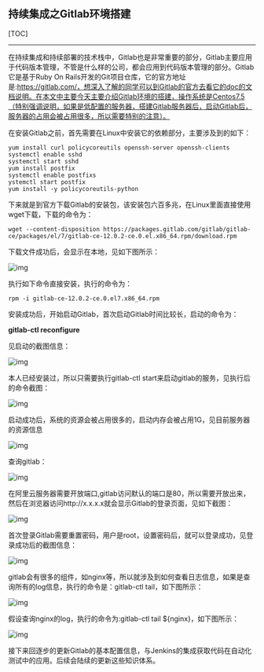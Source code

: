 ## 持续集成之Gitlab环境搭建

[TOC]

--------------

​       在持续集成和持续部署的技术栈中，Gitlab也是非常重要的部分，Gitlab主要应用于代码版本管理，不管是什么样的公司，都会应用到代码版本管理的部分。Gitlab它是基于Ruby On Rails开发的Git项目仓库，它的官方地址是:https://gitlab.com/，想深入了解的同学可以到Gitlab的官方去看它的doc的文档说明。在本文中主要今天主要介绍Gitlab环境的搭建，操作系统是Centos7.5（特别强调说明，如果是低配置的服务器，搭建Gitlab服务器后，启动Gitlab后，服务器的占用会被占用很多，所以需要特别的注意）。

​     在安装Gitlab之前，首先需要在Linux中安装它的依赖部分，主要涉及到的如下：

```shell
yum install curl policycoreutils openssh-server openssh-clients
systemctl enable sshd
systemctl start sshd
yum install postfix
systemctl enable postfixs
ystemctl start postfix
yum install -y policycoreutils-python
```



​     下来就是到官方下载Gitlab的安装包，该安装包六百多兆，在Linux里面直接使用wget下载，下载的命令为：

```
wget --content-disposition https://packages.gitlab.com/gitlab/gitlab-ce/packages/el/7/gitlab-ce-12.0.2-ce.0.el.x86_64.rpm/download.rpm
```

下载文件成功后，会显示在本地，见如下图所示：

![img](https://mmbiz.qpic.cn/mmbiz_png/Xia9Sia2oqUtkfyopEAf15HdlJPHxrhIdic3WuFYpTj5hVgO7ticHge45OQpbvXMcn8EiaXfl6YHzcE31nS4OibfnAAA/640?wx_fmt=png&tp=webp&wxfrom=5&wx_lazy=1&wx_co=1)

执行如下命令直接安装，执行的命令为：

```
rpm -i gitlab-ce-12.0.2-ce.0.el7.x86_64.rpm
```

安装成功后，开始启动Gitlab，首次启动Gitlab时间比较长，启动的命令为：

**gitlab-ctl reconfigure**

见启动的截图信息：

![img](https://mmbiz.qpic.cn/mmbiz_png/Xia9Sia2oqUtkfyopEAf15HdlJPHxrhIdicF0jZmsY6WEZqYoK3e3Yj20FXfpQPucpC2ISxaOIDmwZNqvwWbsibF1A/640?wx_fmt=png&tp=webp&wxfrom=5&wx_lazy=1&wx_co=1)



本人已经安装过，所以只需要执行gitlab-ctl start来启动gitlab的服务，见执行后的命令截图：

![img](https://mmbiz.qpic.cn/mmbiz_png/Xia9Sia2oqUtkfyopEAf15HdlJPHxrhIdica8Nk1gNEDMFprCuXRialoaZnND6oDxZdrmk1T3fLIqze557f6pibNjfg/640?wx_fmt=png&tp=webp&wxfrom=5&wx_lazy=1&wx_co=1)

启动成功后，系统的资源会被占用很多的，启动内存会被占用1G，见目前服务器的资源信息

![img](https://mmbiz.qpic.cn/mmbiz_png/Xia9Sia2oqUtkfyopEAf15HdlJPHxrhIdictXVvWU0F92UDzwMqsN1JELAxY1AfJIHmQIdLElXicNeP01X22Oe9OnQ/640?wx_fmt=png&tp=webp&wxfrom=5&wx_lazy=1&wx_co=1)

查询gitlab：

![img](https://mmbiz.qpic.cn/mmbiz_png/Xia9Sia2oqUtkfyopEAf15HdlJPHxrhIdicZm7lJHPjMnhNoILVVD1KKIhrIpeHvQQn6RQS3QkHXjRRqbF3XkJdzQ/640?wx_fmt=png&tp=webp&wxfrom=5&wx_lazy=1&wx_co=1)



在阿里云服务器需要开放端口,gitlab访问默认的端口是80，所以需要开放出来，然后在浏览器访问http://x.x.x.x就会显示Gitlab的登录页面，见如下截图：

![img](https://mmbiz.qpic.cn/mmbiz_png/Xia9Sia2oqUtkfyopEAf15HdlJPHxrhIdicFjIDBPXlBUIZjpvEAkk68llhnSnPKibbffaEDhgpmECDV4gfcK80YTw/640?wx_fmt=png&tp=webp&wxfrom=5&wx_lazy=1&wx_co=1)

首次登录Gitlab需要重置密码，用户是root，设置密码后，就可以登录成功，见登录成功后的截图信息：

![img](https://mmbiz.qpic.cn/mmbiz_png/Xia9Sia2oqUtkfyopEAf15HdlJPHxrhIdicyHeFenuvaP4ics7C4q4958DlANb5wuHAiaIagZSXOThECg7GeEMV5RxA/640?wx_fmt=png&tp=webp&wxfrom=5&wx_lazy=1&wx_co=1)

​    gitlab会有很多的组件，如nginx等，所以就涉及到如何查看日志信息，如果是查询所有的log信息，执行的命令是：gitlab-ctl tail，如下图所示：

![img](https://mmbiz.qpic.cn/mmbiz_png/Xia9Sia2oqUtkfyopEAf15HdlJPHxrhIdicoEhtOdWzE3PSa3wOJueZYBfBiaiavOWNibScV2ZU4fgia2Mty86NeC1PaQ/640?wx_fmt=png&tp=webp&wxfrom=5&wx_lazy=1&wx_co=1)

假设查询nginx的log，执行的命令为:gitlab-ctl tail ${nginx}，如下图所示：

![img](https://mmbiz.qpic.cn/mmbiz_png/Xia9Sia2oqUtkfyopEAf15HdlJPHxrhIdicz9JRI7MNNibwW1ZFBuBsNjtHXt2pEXyia0dAU31tRKd1349Yj8oaBgpQ/640?wx_fmt=png&tp=webp&wxfrom=5&wx_lazy=1&wx_co=1)

​       接下来回逐步的更新Gitlab的基本配置信息，与Jenkins的集成获取代码在自动化测试中的应用。后续会陆续的更新这些知识体系。

